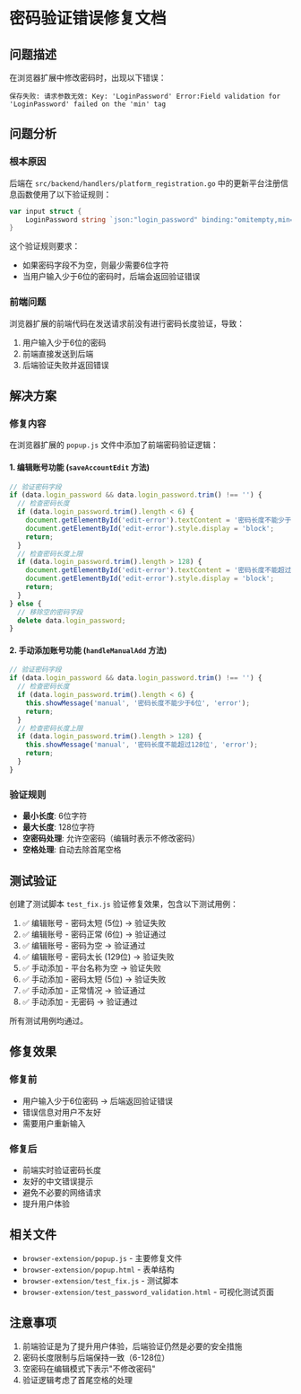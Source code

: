 # 密码验证错误修复文档

## 问题描述

在浏览器扩展中修改密码时，出现以下错误：
```
保存失败: 请求参数无效: Key: 'LoginPassword' Error:Field validation for 'LoginPassword' failed on the 'min' tag
```

## 问题分析

### 根本原因
后端在 `src/backend/handlers/platform_registration.go` 中的更新平台注册信息函数使用了以下验证规则：

```go
var input struct {
    LoginPassword string `json:"login_password" binding:"omitempty,min=6"`
}
```

这个验证规则要求：
- 如果密码字段不为空，则最少需要6位字符
- 当用户输入少于6位的密码时，后端会返回验证错误

### 前端问题
浏览器扩展的前端代码在发送请求前没有进行密码长度验证，导致：
1. 用户输入少于6位的密码
2. 前端直接发送到后端
3. 后端验证失败并返回错误

## 解决方案

### 修复内容
在浏览器扩展的 `popup.js` 文件中添加了前端密码验证逻辑：

#### 1. 编辑账号功能 (`saveAccountEdit` 方法)
```javascript
// 验证密码字段
if (data.login_password && data.login_password.trim() !== '') {
  // 检查密码长度
  if (data.login_password.trim().length < 6) {
    document.getElementById('edit-error').textContent = '密码长度不能少于6位';
    document.getElementById('edit-error').style.display = 'block';
    return;
  }
  // 检查密码长度上限
  if (data.login_password.trim().length > 128) {
    document.getElementById('edit-error').textContent = '密码长度不能超过128位';
    document.getElementById('edit-error').style.display = 'block';
    return;
  }
} else {
  // 移除空的密码字段
  delete data.login_password;
}
```

#### 2. 手动添加账号功能 (`handleManualAdd` 方法)
```javascript
// 验证密码字段
if (data.login_password && data.login_password.trim() !== '') {
  // 检查密码长度
  if (data.login_password.trim().length < 6) {
    this.showMessage('manual', '密码长度不能少于6位', 'error');
    return;
  }
  // 检查密码长度上限
  if (data.login_password.trim().length > 128) {
    this.showMessage('manual', '密码长度不能超过128位', 'error');
    return;
  }
}
```

### 验证规则
- **最小长度**: 6位字符
- **最大长度**: 128位字符
- **空密码处理**: 允许空密码（编辑时表示不修改密码）
- **空格处理**: 自动去除首尾空格

## 测试验证

创建了测试脚本 `test_fix.js` 验证修复效果，包含以下测试用例：

1. ✅ 编辑账号 - 密码太短 (5位) → 验证失败
2. ✅ 编辑账号 - 密码正常 (6位) → 验证通过
3. ✅ 编辑账号 - 密码为空 → 验证通过
4. ✅ 编辑账号 - 密码太长 (129位) → 验证失败
5. ✅ 手动添加 - 平台名称为空 → 验证失败
6. ✅ 手动添加 - 密码太短 (5位) → 验证失败
7. ✅ 手动添加 - 正常情况 → 验证通过
8. ✅ 手动添加 - 无密码 → 验证通过

所有测试用例均通过。

## 修复效果

### 修复前
- 用户输入少于6位密码 → 后端返回验证错误
- 错误信息对用户不友好
- 需要用户重新输入

### 修复后
- 前端实时验证密码长度
- 友好的中文错误提示
- 避免不必要的网络请求
- 提升用户体验

## 相关文件

- `browser-extension/popup.js` - 主要修复文件
- `browser-extension/popup.html` - 表单结构
- `browser-extension/test_fix.js` - 测试脚本
- `browser-extension/test_password_validation.html` - 可视化测试页面

## 注意事项

1. 前端验证是为了提升用户体验，后端验证仍然是必要的安全措施
2. 密码长度限制与后端保持一致（6-128位）
3. 空密码在编辑模式下表示"不修改密码"
4. 验证逻辑考虑了首尾空格的处理
